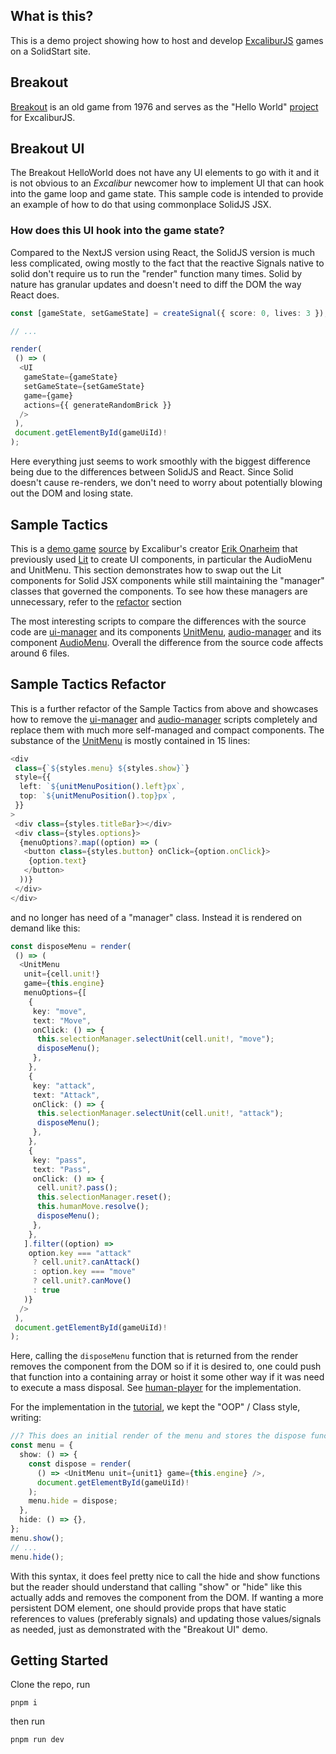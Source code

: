 ## What is this?

This is a demo project showing how to host and develop [ExcaliburJS](https://excaliburjs.com/docs/) games on a SolidStart site.

## Breakout

[Breakout](<https://en.wikipedia.org/wiki/Breakout_(video_game)>) is an old game from 1976 and serves as the "Hello World" [project](https://excaliburjs.com/docs/getting-started) for ExcaliburJS.

## Breakout UI

The Breakout HelloWorld does not have any UI elements to go with it and it is not obvious to an _Excalibur_ newcomer how to implement UI that can hook into the game loop and game state. This sample code is intended to provide an example of how to do that using commonplace SolidJS JSX.

### How does this UI hook into the game state?

Compared to the NextJS version using React, the SolidJS version is much less complicated, owing mostly to the fact that the reactive Signals native to solid don't require us to run the "render" function many times. Solid by nature has granular updates and doesn't need to diff the DOM the way React does.

```typescript
const [gameState, setGameState] = createSignal({ score: 0, lives: 3 });

// ...

render(
 () => (
  <UI
   gameState={gameState}
   setGameState={setGameState}
   game={game}
   actions={{ generateRandomBrick }}
  />
 ),
 document.getElementById(gameUiId)!
);
```

Here everything just seems to work smoothly with the biggest difference being due to the differences between SolidJS and React. Since Solid doesn't cause re-renders, we don't need to worry about potentially blowing out the DOM and losing state.

## Sample Tactics

This is a [demo game](https://excaliburjs.com/sample-tactics/) [source](https://github.com/excaliburjs/sample-tactics) by Excalibur's creator [Erik Onarheim](https://github.com/eonarheim) that previously used [Lit](https://lit.dev/docs/) to create UI components, in particular the AudioMenu and UnitMenu. This section demonstrates how to swap out the Lit components for Solid JSX components while still maintaining the "manager" classes that governed the components. To see how these managers are unnecessary, refer to the [refactor](#sample-tactics-refactor) section

The most interesting scripts to compare the differences with the source code are [ui-manager](./src/components/sampleTactics/src/ui-manager.tsx) and its components [UnitMenu](./src/components/sampleTactics/src/ui-components/UnitMenu.tsx), [audio-manager](./src/components/sampleTactics/src/audio-manager.tsx) and its component [AudioMenu](./src/components/sampleTactics/src/ui-components/AudioMenu.tsx). Overall the difference from the source code affects around 6 files.

## Sample Tactics Refactor

This is a further refactor of the Sample Tactics from above and showcases how to remove the [ui-manager](./src/components/sampleTactics/src/ui-manager.tsx) and [audio-manager](./src/components/sampleTactics/src/audio-manager.tsx) scripts completely and replace them with much more self-managed and compact components. The substance of the [UnitMenu](./src/components/SampleTacticsRefactor/src/ui-components/UnitMenu.tsx) is mostly contained in 15 lines:

```typescript
<div
 class={`${styles.menu} ${styles.show}`}
 style={{
  left: `${unitMenuPosition().left}px`,
  top: `${unitMenuPosition().top}px`,
 }}
>
 <div class={styles.titleBar}></div>
 <div class={styles.options}>
  {menuOptions?.map((option) => (
   <button class={styles.button} onClick={option.onClick}>
    {option.text}
   </button>
  ))}
 </div>
</div>
```

and no longer has need of a "manager" class. Instead it is rendered on demand like this:

```typescript
const disposeMenu = render(
 () => (
  <UnitMenu
   unit={cell.unit!}
   game={this.engine}
   menuOptions={[
    {
     key: "move",
     text: "Move",
     onClick: () => {
      this.selectionManager.selectUnit(cell.unit!, "move");
      disposeMenu();
     },
    },
    {
     key: "attack",
     text: "Attack",
     onClick: () => {
      this.selectionManager.selectUnit(cell.unit!, "attack");
      disposeMenu();
     },
    },
    {
     key: "pass",
     text: "Pass",
     onClick: () => {
      cell.unit?.pass();
      this.selectionManager.reset();
      this.humanMove.resolve();
      disposeMenu();
     },
    },
   ].filter((option) =>
    option.key === "attack"
     ? cell.unit?.canAttack()
     : option.key === "move"
     ? cell.unit?.canMove()
     : true
   )}
  />
 ),
 document.getElementById(gameUiId)!
);
```

Here, calling the `disposeMenu` function that is returned from the render removes the component from the DOM so if it is desired to, one could push that function into a containing array or hoist it some other way if it was need to execute a mass disposal. See [human-player](./src/components/SampleTacticsRefactor/src/human-player.tsx) for the implementation.

For the implementation in the [tutorial](src/components/SampleTacticsRefactor/src/levels/tutorial.tsx), we kept the "OOP" / Class style, writing:

```typescript
//? This does an initial render of the menu and stores the dispose function
const menu = {
  show: () => {
    const dispose = render(
      () => <UnitMenu unit={unit1} game={this.engine} />,
      document.getElementById(gameUiId)!
    );
    menu.hide = dispose;
  },
  hide: () => {},
};
menu.show();
// ...
menu.hide();
```

With this syntax, it does feel pretty nice to call the hide and show functions but the reader should understand that calling "show" or "hide" like this actually adds and removes the component from the DOM. If wanting a more persistent DOM element, one should provide props that have static references to values (preferably signals) and updating those values/signals as needed, just as demonstrated with the "Breakout UI" demo.

## Getting Started

Clone the repo, run

```shell
pnpm i
```

then run

```shell
pnpm run dev
```
